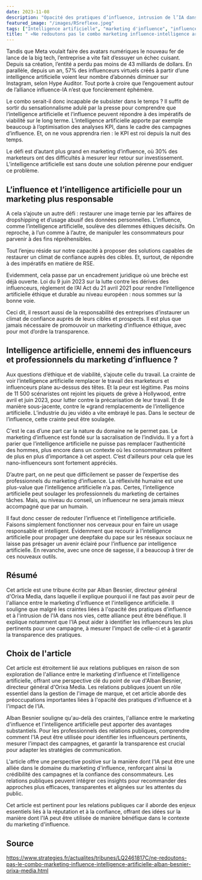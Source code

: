 ```yaml
---
date: 2023-11-08
description: "Opacité des pratiques d’influence, intrusion de l’IA dans nos vies, échec criant du métavers."
featured_image: "/images/RSreflexe.jpeg"
tags: ["Intelligence artificielle", "marketing d'influence", "influenceurs"]
title: " «Ne redoutons pas le combo marketing influence-intelligence artificielle», Alban Besnier (Orixa Media) "
---
```


Tandis que Meta voulait faire des avatars numériques le nouveau fer de lance de la big tech, l’entreprise a vite fait d’essuyer un échec cuisant. Depuis sa création, l’entité a perdu pas moins de 43 milliards de dollars. En parallèle, depuis un an, 57% des influenceurs virtuels créés à partir d’une intelligence artificielle voient leur nombre d’abonnés diminuer sur Instagram, selon Hype Auditor. Tout porte à croire que l’engouement autour de l’alliance influence-IA n’est que foncièrement éphémère.

Le combo serait-il donc incapable de subsister dans le temps ? Il suffit de sortir du sensationnalisme adulé par la presse pour comprendre que l’intelligence artificielle et l’influence peuvent répondre à des impératifs de viabilité sur le long terme. L’intelligence artificielle apporte par exemple beaucoup à l’optimisation des analyses KPI, dans le cadre des campagnes d’influence. Et, on ne vous apprendra rien : le KPI est roi depuis la nuit des temps.

Le défi est d’autant plus grand en marketing d’influence, où 30% des marketeurs ont des difficultés à mesurer leur retour sur investissement. L’intelligence artificielle est sans doute une solution pérenne pour endiguer ce problème.

## L’influence et l’intelligence artificielle pour un marketing plus responsable

A cela s’ajoute un autre défi : restaurer une image ternie par les affaires de dropshipping et d’usage abusif des données personnelles. L’influence, comme l’intelligence artificielle, soulève des dilemmes éthiques décisifs. On reproche, à l’un comme à l’autre, de manipuler les consommateurs pour parvenir à des fins répréhensibles.

Tout l’enjeu réside sur notre capacité à proposer des solutions capables de restaurer un climat de confiance auprès des cibles. Et, surtout, de répondre à des impératifs en matière de RSE.

Evidemment, cela passe par un encadrement juridique où une brèche est déjà ouverte. Loi du 9 juin 2023 sur la lutte contre les dérives des influenceurs, règlement de l’AI Act du 21 avril 2021 pour rendre l’intelligence artificielle éthique et durable au niveau européen : nous sommes sur la bonne voie.

Ceci dit, il ressort aussi de la responsabilité des entreprises d’instaurer un climat de confiance auprès de leurs cibles et prospects. Il est plus que jamais nécessaire de promouvoir un marketing d’influence éthique, avec pour mot d’ordre la transparence.

## Intelligence artificielle, ennemi des influenceurs et professionnels du marketing d’influence ?

Aux questions d’éthique et de viabilité, s’ajoute celle du travail. La crainte de voir l’intelligence artificielle remplacer le travail des marketeurs et influenceurs plane au-dessus des têtes. Et la peur est légitime. Pas moins de 11 500 scénaristes ont rejoint les piquets de grève à Hollywood, entre avril et juin 2023, pour lutter contre la précarisation de leur travail. Et de manière sous-jacente, contre le «grand remplacement» de l’intelligence artificielle. L’industrie du jeu vidéo a vite embrayé le pas. Dans le secteur de l’influence, cette crainte peut être soulagée.

C'est le cas d’une part car la nature du domaine ne le permet pas. Le marketing d’influence est fondé sur la sacralisation de l’individu. Il y a fort à parier que l’intelligence artificielle ne puisse pas remplacer l’authenticité des hommes, plus encore dans un contexte où les consommateurs prêtent de plus en plus d’importance à cet aspect. C’est d’ailleurs pour cela que les nano-influenceurs sont fortement appréciés.

D’autre part, on ne peut que difficilement se passer de l’expertise des professionnels du marketing d’influence. La réflexivité humaine est une plus-value que l’intelligence artificielle n’a pas. Certes, l’intelligence artificielle peut soulager les professionnels du marketing de certaines tâches. Mais, au niveau du conseil, un influenceur ne sera jamais mieux accompagné que par un humain.

Il faut donc cesser de redouter l’influence et l’intelligence artificielle. Faisons simplement fonctionner nos cerveaux pour en faire un usage responsable et intelligent. Évidemment que recourir à l’intelligence artificielle pour propager une deepfake du pape sur les réseaux sociaux ne laisse pas présager un avenir éclairé pour l’influence par intelligence artificielle. En revanche, avec une once de sagesse, il a beaucoup à tirer de ces nouveaux outils.

## Résumé

Cet article est une tribune écrite par Alban Besnier, directeur général d'Orixa Media, dans laquelle il explique pourquoi il ne faut pas avoir peur de l'alliance entre le marketing d'influence et l'intelligence artificielle. Il souligne que malgré les craintes liées à l'opacité des pratiques d'influence et à l'intrusion de l'IA dans nos vies, cette alliance peut être bénéfique. Il explique notamment que l'IA peut aider à identifier les influenceurs les plus pertinents pour une campagne, à mesurer l'impact de celle-ci et à garantir la transparence des pratiques.

## Choix de l'article

Cet article est étroitement lié aux relations publiques en raison de son exploration de l'alliance entre le marketing d'influence et l'intelligence artificielle, offrant une perspective clé du point de vue d'Alban Besnier, directeur général d'Orixa Media. Les relations publiques jouent un rôle essentiel dans la gestion de l'image de marque, et cet article aborde des préoccupations importantes liées à l'opacité des pratiques d'influence et à l'impact de l'IA.

Alban Besnier souligne qu'au-delà des craintes, l'alliance entre le marketing d'influence et l'intelligence artificielle peut apporter des avantages substantiels. Pour les professionnels des relations publiques, comprendre comment l'IA peut être utilisée pour identifier les influenceurs pertinents, mesurer l'impact des campagnes, et garantir la transparence est crucial pour adapter les stratégies de communication.

L'article offre une perspective positive sur la manière dont l'IA peut être une alliée dans le domaine du marketing d'influence, renforçant ainsi la crédibilité des campagnes et la confiance des consommateurs. Les relations publiques peuvent intégrer ces insights pour recommander des approches plus efficaces, transparentes et alignées sur les attentes du public.

Cet article est pertinent pour les relations publiques car il aborde des enjeux essentiels liés à la réputation et à la confiance, offrant des idées sur la manière dont l'IA peut être utilisée de manière bénéfique dans le contexte du marketing d'influence.

## Source

https://www.strategies.fr/actualites/tribunes/LQ2461817C/ne-redoutons-pas-le-combo-marketing-influence-intelligence-artificielle-alban-besnier-orixa-media.html
